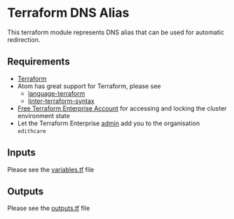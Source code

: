 # Terraform DNS Alias

This terraform module represents DNS alias that can be used for automatic redirection.

## Requirements

* [Terraform](https://www.terraform.io/downloads.html)
* Atom has great support for Terraform, please see
    * [language-terraform](https://atom.io/packages/language-terraform)
    * [linter-terraform-syntax](https://atom.io/packages/linter-terraform-syntax)
* [Free Terraform Enterprise Account](https://app.terraform.io/account/new) for accessing and locking the cluster environment state
* Let the Terraform Enterprise [admin](https://github.com/drobakowski) add you to the organisation `edithcare`

## Inputs

Please see the [variables.tf](variables.tf) file

## Outputs

Please see the [outputs.tf](outputs.tf) file
